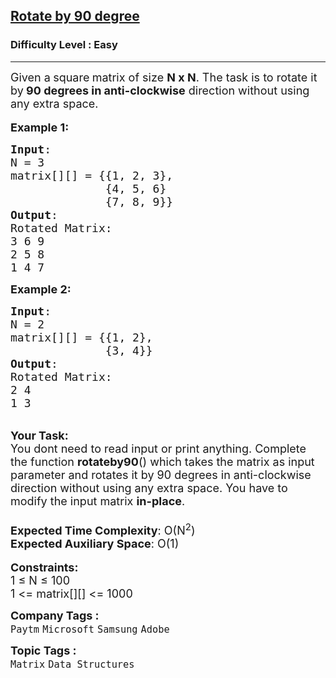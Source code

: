 <h2><a href="https://www.geeksforgeeks.org/problems/rotate-by-90-degree-1587115621/1?utm_source=geeksforgeeks&utm_medium=ml_article_practice_tab&utm_campaign=article_practice_tab">Rotate by 90 degree</a></h2><h3>Difficulty Level : Easy</h3><hr><div class="problems_problem_content__Xm_eO"><p><span style="font-size:18px">Given a<strong> </strong>square<strong> </strong>matrix&nbsp;of size <strong>N x N</strong>. The task is to rotate it by<strong> 90 degrees in anti-clockwise</strong> direction without using any extra space.&nbsp;</span><br>
<br>
<span style="font-size:18px"><strong>Example 1:</strong></span></p>

<pre><span style="font-size:18px"><strong>Input</strong>:
N = 3 
matrix[][] = {{1, 2, 3},
&nbsp;             {4, 5, 6}
&nbsp;             {7, 8, 9}}
<strong>Output</strong>: 
Rotated Matrix:
3 6 9
2 5 8
1 4 7
</span></pre>

<p><span style="font-size:18px"><strong>Example 2:</strong></span></p>

<pre><span style="font-size:18px"><strong>Input</strong>:
N = 2
matrix[][] = {{1, 2},
&nbsp;             {3, 4}}
<strong>Output</strong>: 
Rotated Matrix:
2 4
1 3</span>
</pre>

<p><br>
<span style="font-size:18px"><strong>Your Task:</strong><br>
You dont need to read input or print anything. Complete the function <strong>rotateby90</strong>() which takes&nbsp;the matrix as input parameter and rotates it by 90 degrees in anti-clockwise direction without using any extra space. You have to modify the input matrix <strong>in-place</strong>.&nbsp;<br>
<br>
<strong>Expected Time Complexity</strong>: O(N<sup>2</sup>)<br>
<strong>Expected Auxiliary Space</strong>: O(1)</span><br>
<br>
<span style="font-size:18px"><strong>Constraints:</strong><br>
1 ≤ N ≤ 100<br>
1 &lt;= matrix[][] &lt;= 1000</span></p>
</div><p><span style=font-size:18px><strong>Company Tags : </strong><br><code>Paytm</code>&nbsp;<code>Microsoft</code>&nbsp;<code>Samsung</code>&nbsp;<code>Adobe</code>&nbsp;<br><p><span style=font-size:18px><strong>Topic Tags : </strong><br><code>Matrix</code>&nbsp;<code>Data Structures</code>&nbsp;